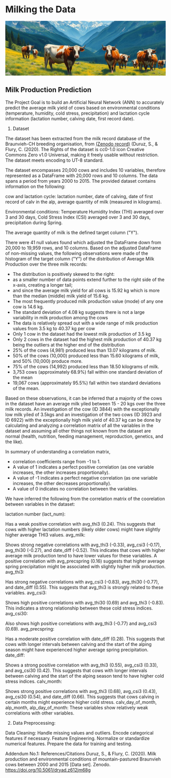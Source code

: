 # Milking the Data
![alt text](Resources/banner_image.jpg)

## Milk Production Prediction 
The Project Goal is to build an Artificial Neural Network (ANN) to accurately predict the average milk yield of cows based on environmental conditions (temperature, humidity, cold stress, precipitation) and lactation cycle information (lactation number, calving date, first record date). 

1. Dataset

The dataset has been extracted from the milk record database of the Braunvieh-CH breeding organisation, from [(Zenodo record)](https://zenodo.org/records/3962046) (Duruz, S., & Flury, C. (2020). The Rights of the dataset is cc0-1.0 icon Creative Commons Zero v1.0 Universal, making it freely usable without restriction. The dataset meets encoding to UT-8 standard. 

The dataset encompasses 20,000 cows and includes 10 variables, therefore represented as a DataFrame with 20,000 rows and 10 columns. The data spans a period from years 2000 to 2015. The provided dataset contains information on the following: 

cow and lactation cycle: lactation number, date of calving, date of first record of calv in the alp, average quantity of milk (measured in kilograms).

Environmental conditions: Temperature Humidity Index (THI) averaged over 3 and 30 days, Cold Stress Index (CSI) averaged over 3 and 30 days, precipitation during Spring.

The average quantity of milk is the defined target column ("Y").

There were 41 null values found which adjusted the DataFrame down from 20,000 to 19,959 rows, and 10 columns. Based on the adjusted DataFrame of non-missing values, the following observations were made of the histogram of the target column ("Y") of the distribution of Average Milk Production over the three milk records:
 - The distribution is positively skewed to the right:
 - as a smaller number of data points extend further to the right side of the x-axis, creating a longer tail; 
 - and since the average milk yield for all cows is 15.92 kg which is more than the median (middle) milk yield of 15.6 kg. 
 - The most frequently produced milk production value (mode) of any one cow is 14.6 kg.
 - The standard deviation of 4.08 kg suggests there is not a large variability in milk production among the cows
 - The data is relatively spread out with a wide range of milk production values from 3.5 kg to 40.37 kg per cow
 - Only 1 cow in the dataset had the lowest milk production of 3.5 kg  
 - Only 2 cows in the dataset had the highest milk production of 40.37 kg being the outliers at the higher end of the distribution
 - 25% of the cows (4,981) produced less than 13.07 kilograms of milk.  
 - 50% of the cows (10,000) produced less than 15.60 kilograms of milk, and 50% (10,000) produce more.
 - 75% of the cows (14,992) produced less than 18.50 kilograms of milk.
 - 3,753 cows (approximately 68.9%) fall within one standard deviation of the mean
 - 19,067 cows (approximately 95.5%) fall within two standard deviations of the mean.

Based on these observations, it can be inferred that a majority of the cows in the dataset have an average milk yiled between 15 - 20 kgs over the three milk records. An investigation of the cow (ID 3844) with the exceptionally low milk yiled of 3.5kgs and an investigation of the two cows (ID 3923 and ID 6922) with the exceptionally high milk yield of 40.37 kg can be done by calculating and analyzing a correlation matrix of all the variables in the dataset and assuming all other things not known from the dataset are normal (health, nutrition, feeding management, reproduction, genetics, and the like).

In summary of understanding a correlation matrix, 
- correlation coefficients range from -1 to 1.
- A value of 1 indicates a perfect positive correlation (as one variable increases, the other increases proportionally).
- A value of -1 indicates a perfect negative correlation (as one variable increases, the other decreases proportionally).
- A value of 0 indicates no correlation between the variables.

We have inferred the following from the correlation matrix of the coorelation between variables in the dataset: 

lactation number (lact_num):

Has a weak positive correlation with avg_thi3 (0.24). This suggests that cows with higher lactation numbers (likely older cows) might have slightly higher average THI3 values.
avg_milk:

Shows strong negative correlations with avg_thi3 (-0.33), avg_csi3 (-0.17), avg_thi30 (-0.27), and date_diff (-0.52). This indicates that cows with higher average milk production tend to have lower values for these variables.
A positive correlation with avg_precspring (0.16) suggests that higher average spring precipitation might be associated with slightly higher milk production.
avg_thi3:

Has strong negative correlations with avg_csi3 (-0.83), avg_thi30 (-0.77), and date_diff (0.55). This suggests that avg_thi3 is strongly related to these variables.
avg_csi3:

Shows high positive correlations with avg_thi30 (0.69) and avg_thi3 (-0.83). This indicates a strong relationship between these cold stress indices.
avg_csi30:

Also shows high positive correlations with avg_thi3 (-0.77) and avg_csi3 (0.69).
avg_precspring:

Has a moderate positive correlation with date_diff (0.28). This suggests that cows with longer intervals between calving and the start of the alping season might have experienced higher average spring precipitation.
date_diff:

Shows a strong positive correlation with avg_thi3 (0.55), avg_csi3 (0.33), and avg_csi30 (0.42). This suggests that cows with longer intervals between calving and the start of the alping season tend to have higher cold stress indices.
calv_month:

Shows strong positive correlations with avg_thi3 (0.68), avg_csi3 (0.43), avg_csi30 (0.54), and date_diff (0.66). This suggests that cows calving in certain months might experience higher cold stress.
calv_day_of_month, alp_month, alp_day_of_month: These variables show relatively weak correlations with other variables.







2. Data Preprocessing:

Data Cleaning:
Handle missing values and outliers.
Encode categorical features if necessary.
Feature Engineering.
Normalize or standardize numerical features.
Prepare the data for training and testing.



Addendum No.1: References/Citations
Duruz, S., & Flury, C. (2020). Milk production and environmental conditions of mountain-pastured Braunvieh cows between 2000 and 2015 [Data set]. Zenodo. https://doi.org/10.5061/dryad.z612jm68g


